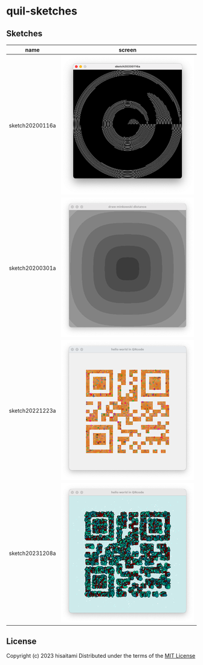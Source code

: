 # quil-sketches

## Sketches

| name | screen |
| ---- | ----- |
| sketch20200116a | ![](https://github.com/hisaitami/quil-sketches/blob/master/sketch20200116a/screen.png) |
| sketch20200301a | ![](https://github.com/hisaitami/quil-sketches/blob/master/sketch20200301a/screen.png) |
| sketch20221223a | ![](https://github.com/hisaitami/quil-sketches/blob/master/sketch20221223a/screen.png) |
| sketch20231208a | ![](https://github.com/hisaitami/quil-sketches/blob/master/sketch20231208a/screen.png) |

## License

Copyright (c) 2023 hisaitami
Distributed under the terms of the [MIT License](LICENSE)

